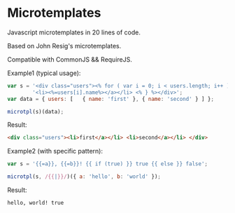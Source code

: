 Microtemplates
==============
Javascript microtemplates in 20 lines of code.

Based on John Resig's microtemplates.

Compatible with CommonJS && RequireJS.

Example1 (typical usage):
```js
var s = '<div class="users"><% for ( var i = 0; i < users.length; i++ ) { %>' + 
        '<li><%=users[i].name%></a></li> <% } %></div>';
var data = { users: [   { name: 'first' }, { name: 'second' } ] };

microtpl(s)(data);
```
Result:
```html
<div class="users"><li>first</a></li> <li>second</a></li> </div>
```
Example2 (with specific pattern):
```js
var s = '{{=a}}, {{=b}}! {{ if (true) }} true {{ else }} false';

microtpl(s, /{{|}}/)({ a: 'hello', b: 'world' });
```
Result:
```
hello, world! true
```

